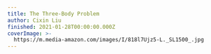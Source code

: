 ```yaml
---
title: The Three-Body Problem
author: Cixin Liu
finished: 2021-01-28T00:00:00.000Z
coverImage: >-
  https://m.media-amazon.com/images/I/818l7Ujz5-L._SL1500_.jpg
---
```

